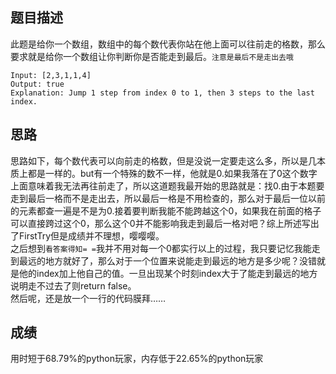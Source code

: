 ## 题目描述

此题是给你一个数组，数组中的每个数代表你站在他上面可以往前走的格数，那么要求就是给你一个数组让你判断你是否能走到最后。`注意是最后不是走出去哦`

```
Input: [2,3,1,1,4]
Output: true
Explanation: Jump 1 step from index 0 to 1, then 3 steps to the last index.
```

## 思路

思路如下，每个数代表可以向前走的格数，但是没说一定要走这么多，所以是几本质上都是一样的。but有一个特殊的数不一样，他就是0.如果我落在了0这个数字上面意味着我无法再往前走了，所以这道题我最开始的思路就是：找0.由于本题要走到最后一格而不是走出去，所以最后一格是不用检查的，那么对于最后一位以前的元素都查一遍是不是为0.接着要判断我能不能跨越这个0，如果我在前面的格子可以直接跨过这个0，那么这个0并不能影响我走到最后一格对吧？综上所述写出了FirstTry但是成绩并不理想，嘤嘤嘤。   
之后想到`看答案得知= =`我并不用对每一个0都实行以上的过程，我只要记忆我能走到最远的地方就好了，那么对于一个位置来说能走到最远的地方是多少呢？没错就是他的index加上他自己的值。一旦出现某个时刻index大于了能走到最远的地方说明走不过去了则return false。   
然后呢，还是放一个一行的代码膜拜……

## 成绩

用时短于68.79%的python玩家，内存低于22.65%的python玩家
